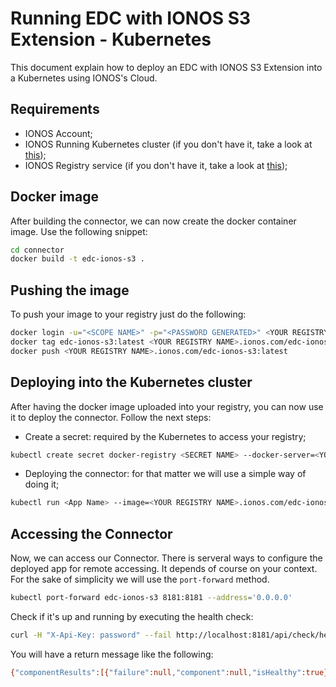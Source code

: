 # Running EDC with IONOS S3 Extension - Kubernetes

This document explain how to deploy an EDC with IONOS S3 Extension into a Kubernetes using IONOS's Cloud.

## Requirements
- IONOS Account;
- IONOS Running Kubernetes cluster (if you don't have it, take a look at [this](https://gist.github.com/bozakov/ae289c0f84dc88a75a6b426540dca29d));
- IONOS Registry service (if you don't have it, take a look at [this](https://github.com/paulocabrita-ionos/container-registry-ionos-howto));

## Docker image
After building the connector, we can now create the docker container image. Use the following snippet:
```bash
cd connector
docker build -t edc-ionos-s3 .
```

## Pushing the image
To push your image to your registry just do the following:

```bash
docker login -u="<SCOPE NAME>" -p="<PASSWORD GENERATED>" <YOUR REGISTRY NAME>.ionos.com
docker tag edc-ionos-s3:latest <YOUR REGISTRY NAME>.ionos.com/edc-ionos-s3:latest
docker push <YOUR REGISTRY NAME>.ionos.com/edc-ionos-s3:latest
```

## Deploying into the Kubernetes cluster
After having the docker image uploaded into your registry, you can now use it to deploy the connector. Follow the next steps:
- Create a secret: required by the Kubernetes to access your registry;
```bash
kubectl create secret docker-registry <SECRET NAME> --docker-server=<YOUR REGISTRY NAME>.ionos.com --docker-username=<YOUR USERNAME> --docker-password=<YOUR PASSWORD> --docker-email=<YOUR EMAIL>
```

- Deploying the connector: for that matter we will use a simple way of doing it;
```bash
kubectl run <App Name> --image=<YOUR REGISTRY NAME>.ionos.com/edc-ionos-s3 --overrides='{ "apiVersion": "v1", "spec": { "imagePullSecrets": [{"name": "<YOUR SECRET NAME>"}] } }'
```

## Accessing the Connector
Now, we can access our Connector. There is serveral ways to configure the deployed app for remote accessing. It depends of course on your context. For the sake of simplicity we will use the `port-forward` method.

```bash
kubectl port-forward edc-ionos-s3 8181:8181 --address='0.0.0.0'
```

Check if it's up and running by executing the health check:
```bash
curl -H "X-Api-Key: password" --fail http://localhost:8181/api/check/health
```

You will have a return message like the following:
```bash
{"componentResults":[{"failure":null,"component":null,"isHealthy":true}],"isSystemHealthy":true}
```
